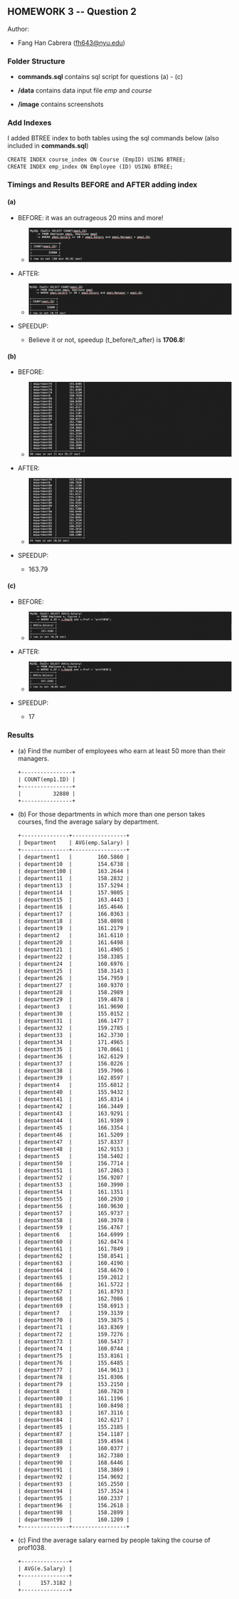 ## HOMEWORK 3 -- Question 2
Author:
- Fang Han Cabrera (fh643@nyu.edu)

### Folder Structure

* **commands.sql** contains sql script for questions (a) - (c)

* **/data** contains data input file *emp* and *course*

* **/image** contains screenshots

### Add Indexes

I added BTREE index to both tables using the sql commands below (also included in __commands.sql__)
```
CREATE INDEX course_index ON Course (EmpID) USING BTREE;
CREATE INDEX emp_index ON Employee (ID) USING BTREE;
```

### Timings and Results BEFORE and AFTER adding index

#### (a)

* BEFORE: it was an outrageous 20 mins and more!
    * ![a_before](image/a_before.png)


* AFTER:
    * ![a_after](image/a_after.png)


* SPEEDUP:
    * Believe it or not, speedup (t_before/t_after) is __1706.8__!

#### (b)

* BEFORE:
    * ![b_before](image/b_before.png)


* AFTER:
    * ![b_after](image/b_after.png)


* SPEEDUP:
   * 163.79

#### (c)


* BEFORE:
    * ![c_before](image/c_before.png)


* AFTER:
    * ![c_after](image/c_after.png)


* SPEEDUP:
   * 17



### Results

* (a) Find the number of employees who earn at least 50 more than their managers.

  ```
  +----------------+
  | COUNT(emp1.ID) |
  +----------------+
  |          32880 |
  +----------------+
  ```

* (b) For those departments in which more than one person takes courses, find the average salary by department.
  ```
  +---------------+-----------------+
  | Department    | AVG(emp.Salary) |
  +---------------+-----------------+
  | department1   |        160.5860 |
  | department10  |        154.6738 |
  | department100 |        163.2644 |
  | department11  |        158.2832 |
  | department13  |        157.5294 |
  | department14  |        157.9805 |
  | department15  |        163.4443 |
  | department16  |        165.4646 |
  | department17  |        166.0363 |
  | department18  |        158.0898 |
  | department19  |        161.2179 |
  | department2   |        161.6110 |
  | department20  |        161.6498 |
  | department21  |        161.4905 |
  | department22  |        158.3385 |
  | department24  |        160.6976 |
  | department25  |        158.3143 |
  | department26  |        154.7959 |
  | department27  |        160.9370 |
  | department28  |        158.2989 |
  | department29  |        159.4878 |
  | department3   |        161.9690 |
  | department30  |        155.0152 |
  | department31  |        166.1477 |
  | department32  |        159.2785 |
  | department33  |        162.3730 |
  | department34  |        171.4965 |
  | department35  |        170.0661 |
  | department36  |        162.6129 |
  | department37  |        156.0226 |
  | department38  |        159.7906 |
  | department39  |        162.8597 |
  | department4   |        155.6012 |
  | department40  |        155.9432 |
  | department41  |        165.8314 |
  | department42  |        166.3449 |
  | department43  |        163.9291 |
  | department44  |        161.9389 |
  | department45  |        166.3354 |
  | department46  |        161.5209 |
  | department47  |        157.8337 |
  | department48  |        162.9153 |
  | department5   |        158.5402 |
  | department50  |        156.7714 |
  | department51  |        167.2863 |
  | department52  |        156.9207 |
  | department53  |        160.3990 |
  | department54  |        161.1351 |
  | department55  |        160.2930 |
  | department56  |        160.9630 |
  | department57  |        165.9737 |
  | department58  |        160.3978 |
  | department59  |        156.4767 |
  | department6   |        164.6999 |
  | department60  |        162.0474 |
  | department61  |        161.7849 |
  | department62  |        158.8541 |
  | department63  |        160.4190 |
  | department64  |        158.6670 |
  | department65  |        159.2012 |
  | department66  |        161.5722 |
  | department67  |        161.8793 |
  | department68  |        162.7086 |
  | department69  |        158.6913 |
  | department7   |        159.3139 |
  | department70  |        159.3875 |
  | department71  |        163.8369 |
  | department72  |        159.7276 |
  | department73  |        160.5437 |
  | department74  |        160.0744 |
  | department75  |        153.8161 |
  | department76  |        155.6485 |
  | department77  |        164.9613 |
  | department78  |        151.0306 |
  | department79  |        153.2150 |
  | department8   |        160.7820 |
  | department80  |        161.1196 |
  | department81  |        160.8498 |
  | department83  |        167.3116 |
  | department84  |        162.6217 |
  | department85  |        155.2185 |
  | department87  |        154.1187 |
  | department88  |        159.4594 |
  | department89  |        160.0377 |
  | department9   |        162.7380 |
  | department90  |        168.6446 |
  | department91  |        158.3869 |
  | department92  |        154.9692 |
  | department93  |        165.2550 |
  | department94  |        157.3524 |
  | department95  |        160.2337 |
  | department96  |        156.2618 |
  | department98  |        158.2899 |
  | department99  |        160.1209 |
  +---------------+-----------------+
  ```

* (c) Find the average salary earned by people taking the course of prof1038.
  ```
  +---------------+
  | AVG(e.Salary) |
  +---------------+
  |      157.3182 |
  +---------------+
  ```
